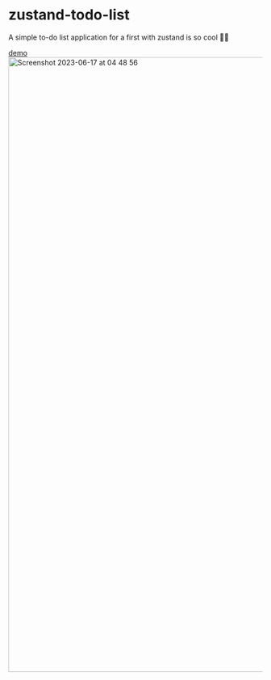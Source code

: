 # zustand-todo-list
A simple to-do list application for a first with zustand is so cool 👍🏾

[demo](https://zustand-todo-list-gamma.vercel.app/)
<img width="1218" alt="Screenshot 2023-06-17 at 04 48 56" src="https://github.com/MJdiop/zustand-todo-list/assets/98955234/7a67c531-d903-4459-9f13-ed7b7e814ac5">
